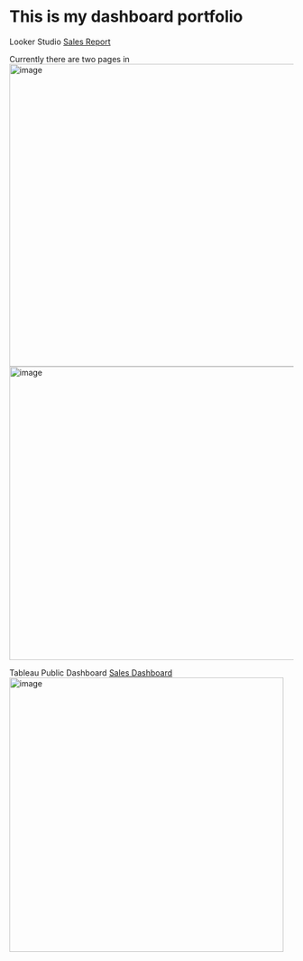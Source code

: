 # This is my dashboard portfolio

Looker Studio
[Sales Report](https://lookerstudio.google.com/reporting/a7916370-1152-437a-8907-744f93e6095d)

Currently there are two pages in 
<img width="536" alt="image" src="https://github.com/user-attachments/assets/3c52690c-145e-481c-a15a-ce8736d880bf">
<img width="520" alt="image" src="https://github.com/user-attachments/assets/c1274461-5d06-43fd-99c4-b501dcea4acf">


Tableau Public Dashboard
[Sales Dashboard](https://public.tableau.com/views/HelloWorldDashboard_17257784453410/SalesDashboard?:language=en-US&:sid=&:redirect=auth&:display_count=n&:origin=viz_share_link)
<img width="486" alt="image" src="https://github.com/user-attachments/assets/4de6a1a2-da25-4636-8ad4-85949e1ab473">
